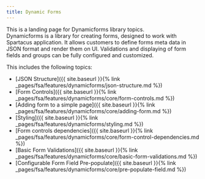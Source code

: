```yaml
---
title: Dynamic Forms 
---
```


This is a landing page for Dynamicforms library topics.  
Dynamicforms is a library for creating forms, designed to work with Spartacus application. It allows customers to define forms meta data in JSON format and render them on UI. Validations and displaying of form fields and groups can be fully configured and customized.

This includes the following topics:  

- [JSON Structure]({{ site.baseurl }}{% link _pages/fsa/features/dynamicforms/json-structure.md %})
- [Form Controls]({{ site.baseurl }}{% link _pages/fsa/features/dynamicforms/core/form-controls.md %})
- [Adding form to a simple page]({{ site.baseurl }}{% link _pages/fsa/features/dynamicforms/core/adding-form.md %})
- [Styling]({{ site.baseurl }}{% link _pages/fsa/features/dynamicforms/styling.md %})
- [Form controls dependencies]({{ site.baseurl }}{% link _pages/fsa/features/dynamicforms/core/form-control-dependencies.md %})
- [Basic Form Validations]({{ site.baseurl }}{% link _pages/fsa/features/dynamicforms/core/basic-form-validations.md %})
- [Configurable Form Field Pre-populate]({{ site.baseurl }}{% link _pages/fsa/features/dynamicforms/core/pre-populate-field.md %})
